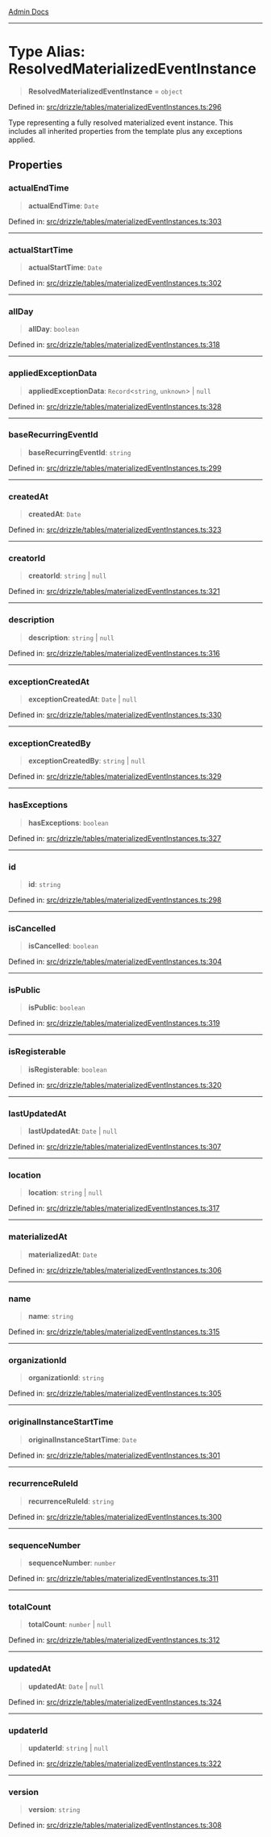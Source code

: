 [Admin Docs](/)

***

# Type Alias: ResolvedMaterializedEventInstance

> **ResolvedMaterializedEventInstance** = `object`

Defined in: [src/drizzle/tables/materializedEventInstances.ts:296](https://github.com/gautam-divyanshu/talawa-api/blob/7e7d786bbd7356b22a3ba5029601eed88ff27201/src/drizzle/tables/materializedEventInstances.ts#L296)

Type representing a fully resolved materialized event instance.
This includes all inherited properties from the template plus any exceptions applied.

## Properties

### actualEndTime

> **actualEndTime**: `Date`

Defined in: [src/drizzle/tables/materializedEventInstances.ts:303](https://github.com/gautam-divyanshu/talawa-api/blob/7e7d786bbd7356b22a3ba5029601eed88ff27201/src/drizzle/tables/materializedEventInstances.ts#L303)

***

### actualStartTime

> **actualStartTime**: `Date`

Defined in: [src/drizzle/tables/materializedEventInstances.ts:302](https://github.com/gautam-divyanshu/talawa-api/blob/7e7d786bbd7356b22a3ba5029601eed88ff27201/src/drizzle/tables/materializedEventInstances.ts#L302)

***

### allDay

> **allDay**: `boolean`

Defined in: [src/drizzle/tables/materializedEventInstances.ts:318](https://github.com/gautam-divyanshu/talawa-api/blob/7e7d786bbd7356b22a3ba5029601eed88ff27201/src/drizzle/tables/materializedEventInstances.ts#L318)

***

### appliedExceptionData

> **appliedExceptionData**: `Record`\<`string`, `unknown`\> \| `null`

Defined in: [src/drizzle/tables/materializedEventInstances.ts:328](https://github.com/gautam-divyanshu/talawa-api/blob/7e7d786bbd7356b22a3ba5029601eed88ff27201/src/drizzle/tables/materializedEventInstances.ts#L328)

***

### baseRecurringEventId

> **baseRecurringEventId**: `string`

Defined in: [src/drizzle/tables/materializedEventInstances.ts:299](https://github.com/gautam-divyanshu/talawa-api/blob/7e7d786bbd7356b22a3ba5029601eed88ff27201/src/drizzle/tables/materializedEventInstances.ts#L299)

***

### createdAt

> **createdAt**: `Date`

Defined in: [src/drizzle/tables/materializedEventInstances.ts:323](https://github.com/gautam-divyanshu/talawa-api/blob/7e7d786bbd7356b22a3ba5029601eed88ff27201/src/drizzle/tables/materializedEventInstances.ts#L323)

***

### creatorId

> **creatorId**: `string` \| `null`

Defined in: [src/drizzle/tables/materializedEventInstances.ts:321](https://github.com/gautam-divyanshu/talawa-api/blob/7e7d786bbd7356b22a3ba5029601eed88ff27201/src/drizzle/tables/materializedEventInstances.ts#L321)

***

### description

> **description**: `string` \| `null`

Defined in: [src/drizzle/tables/materializedEventInstances.ts:316](https://github.com/gautam-divyanshu/talawa-api/blob/7e7d786bbd7356b22a3ba5029601eed88ff27201/src/drizzle/tables/materializedEventInstances.ts#L316)

***

### exceptionCreatedAt

> **exceptionCreatedAt**: `Date` \| `null`

Defined in: [src/drizzle/tables/materializedEventInstances.ts:330](https://github.com/gautam-divyanshu/talawa-api/blob/7e7d786bbd7356b22a3ba5029601eed88ff27201/src/drizzle/tables/materializedEventInstances.ts#L330)

***

### exceptionCreatedBy

> **exceptionCreatedBy**: `string` \| `null`

Defined in: [src/drizzle/tables/materializedEventInstances.ts:329](https://github.com/gautam-divyanshu/talawa-api/blob/7e7d786bbd7356b22a3ba5029601eed88ff27201/src/drizzle/tables/materializedEventInstances.ts#L329)

***

### hasExceptions

> **hasExceptions**: `boolean`

Defined in: [src/drizzle/tables/materializedEventInstances.ts:327](https://github.com/gautam-divyanshu/talawa-api/blob/7e7d786bbd7356b22a3ba5029601eed88ff27201/src/drizzle/tables/materializedEventInstances.ts#L327)

***

### id

> **id**: `string`

Defined in: [src/drizzle/tables/materializedEventInstances.ts:298](https://github.com/gautam-divyanshu/talawa-api/blob/7e7d786bbd7356b22a3ba5029601eed88ff27201/src/drizzle/tables/materializedEventInstances.ts#L298)

***

### isCancelled

> **isCancelled**: `boolean`

Defined in: [src/drizzle/tables/materializedEventInstances.ts:304](https://github.com/gautam-divyanshu/talawa-api/blob/7e7d786bbd7356b22a3ba5029601eed88ff27201/src/drizzle/tables/materializedEventInstances.ts#L304)

***

### isPublic

> **isPublic**: `boolean`

Defined in: [src/drizzle/tables/materializedEventInstances.ts:319](https://github.com/gautam-divyanshu/talawa-api/blob/7e7d786bbd7356b22a3ba5029601eed88ff27201/src/drizzle/tables/materializedEventInstances.ts#L319)

***

### isRegisterable

> **isRegisterable**: `boolean`

Defined in: [src/drizzle/tables/materializedEventInstances.ts:320](https://github.com/gautam-divyanshu/talawa-api/blob/7e7d786bbd7356b22a3ba5029601eed88ff27201/src/drizzle/tables/materializedEventInstances.ts#L320)

***

### lastUpdatedAt

> **lastUpdatedAt**: `Date` \| `null`

Defined in: [src/drizzle/tables/materializedEventInstances.ts:307](https://github.com/gautam-divyanshu/talawa-api/blob/7e7d786bbd7356b22a3ba5029601eed88ff27201/src/drizzle/tables/materializedEventInstances.ts#L307)

***

### location

> **location**: `string` \| `null`

Defined in: [src/drizzle/tables/materializedEventInstances.ts:317](https://github.com/gautam-divyanshu/talawa-api/blob/7e7d786bbd7356b22a3ba5029601eed88ff27201/src/drizzle/tables/materializedEventInstances.ts#L317)

***

### materializedAt

> **materializedAt**: `Date`

Defined in: [src/drizzle/tables/materializedEventInstances.ts:306](https://github.com/gautam-divyanshu/talawa-api/blob/7e7d786bbd7356b22a3ba5029601eed88ff27201/src/drizzle/tables/materializedEventInstances.ts#L306)

***

### name

> **name**: `string`

Defined in: [src/drizzle/tables/materializedEventInstances.ts:315](https://github.com/gautam-divyanshu/talawa-api/blob/7e7d786bbd7356b22a3ba5029601eed88ff27201/src/drizzle/tables/materializedEventInstances.ts#L315)

***

### organizationId

> **organizationId**: `string`

Defined in: [src/drizzle/tables/materializedEventInstances.ts:305](https://github.com/gautam-divyanshu/talawa-api/blob/7e7d786bbd7356b22a3ba5029601eed88ff27201/src/drizzle/tables/materializedEventInstances.ts#L305)

***

### originalInstanceStartTime

> **originalInstanceStartTime**: `Date`

Defined in: [src/drizzle/tables/materializedEventInstances.ts:301](https://github.com/gautam-divyanshu/talawa-api/blob/7e7d786bbd7356b22a3ba5029601eed88ff27201/src/drizzle/tables/materializedEventInstances.ts#L301)

***

### recurrenceRuleId

> **recurrenceRuleId**: `string`

Defined in: [src/drizzle/tables/materializedEventInstances.ts:300](https://github.com/gautam-divyanshu/talawa-api/blob/7e7d786bbd7356b22a3ba5029601eed88ff27201/src/drizzle/tables/materializedEventInstances.ts#L300)

***

### sequenceNumber

> **sequenceNumber**: `number`

Defined in: [src/drizzle/tables/materializedEventInstances.ts:311](https://github.com/gautam-divyanshu/talawa-api/blob/7e7d786bbd7356b22a3ba5029601eed88ff27201/src/drizzle/tables/materializedEventInstances.ts#L311)

***

### totalCount

> **totalCount**: `number` \| `null`

Defined in: [src/drizzle/tables/materializedEventInstances.ts:312](https://github.com/gautam-divyanshu/talawa-api/blob/7e7d786bbd7356b22a3ba5029601eed88ff27201/src/drizzle/tables/materializedEventInstances.ts#L312)

***

### updatedAt

> **updatedAt**: `Date` \| `null`

Defined in: [src/drizzle/tables/materializedEventInstances.ts:324](https://github.com/gautam-divyanshu/talawa-api/blob/7e7d786bbd7356b22a3ba5029601eed88ff27201/src/drizzle/tables/materializedEventInstances.ts#L324)

***

### updaterId

> **updaterId**: `string` \| `null`

Defined in: [src/drizzle/tables/materializedEventInstances.ts:322](https://github.com/gautam-divyanshu/talawa-api/blob/7e7d786bbd7356b22a3ba5029601eed88ff27201/src/drizzle/tables/materializedEventInstances.ts#L322)

***

### version

> **version**: `string`

Defined in: [src/drizzle/tables/materializedEventInstances.ts:308](https://github.com/gautam-divyanshu/talawa-api/blob/7e7d786bbd7356b22a3ba5029601eed88ff27201/src/drizzle/tables/materializedEventInstances.ts#L308)
